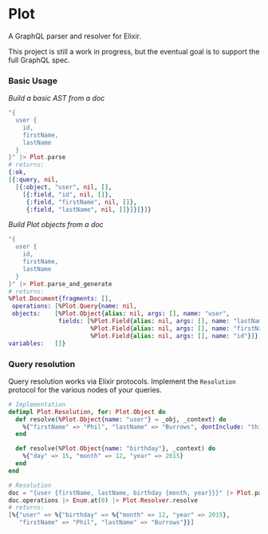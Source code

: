 Plot
====
A GraphQL parser and resolver for Elixir.

This project is still a work in progress, but the eventual goal is to support the full GraphQL spec.

### Basic Usage

*Build a basic AST from a doc*
```elixir
"{
  user {
    id,
    firstName,
    lastName
  }
}" |> Plot.parse
# returns:
{:ok,
[{:query, nil,
  [{:object, "user", nil, [],
    [{:field, "id", nil, []},
     {:field, "firstName", nil, []},
     {:field, "lastName", nil, []}]}]}]}
```

*Build Plot objects from a doc*
```elixir
"{
  user {
    id,
    firstName,
    lastName
  }
}" |> Plot.parse_and_generate
# returns:
%Plot.Document{fragments: [],
 operations: [%Plot.Query{name: nil,
 objects:    [%Plot.Object{alias: nil, args: [], name: "user",
              fields: [%Plot.Field{alias: nil, args: [], name: "lastName"},
                       %Plot.Field{alias: nil, args: [], name: "firstName"},
                       %Plot.Field{alias: nil, args: [], name: "id"}]}]}],
variables:   []}
```

### Query resolution

Query resolution works via Elixir protocols. Implement the `Resolution` protocol for the various nodes of your queries.

```elixir
# Implementation
defimpl Plot.Resolution, for: Plot.Object do
  def resolve(%Plot.Object{name: "user"} = _obj, _context) do
    %{"firstName" => "Phil", "lastName" => "Burrows", dontInclude: "this"}
  end

  def resolve(%Plot.Object{name: "birthday"}, _context) do
    %{"day" => 15, "month" => 12, "year" => 2015}
  end
end

# Resolution
doc = "{user {firstName, lastName, birthday {month, year}}}" |> Plot.parse_and_generate
doc.operations |> Enum.at(0) |> Plot.Resolver.resolve
# returns:
[%{"user" => %{"birthday" => %{"month" => 12, "year" => 2015},
   "firstName" => "Phil", "lastName" => "Burrows"}}]
```
